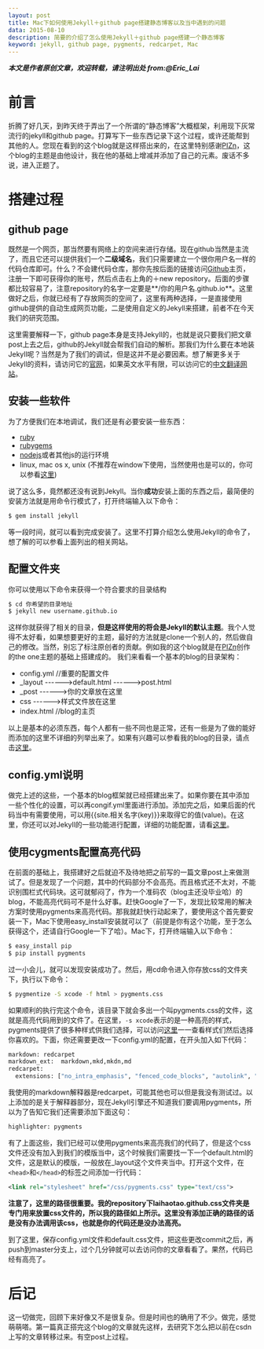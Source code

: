 ```yaml
---
layout: post
title: Mac下如何使用Jekyll＋github page搭建静态博客以及当中遇到的问题
data: 2015-08-10
description: 简要的介绍了怎么使用Jekyll＋github page搭建一个静态博客
keyword: jekyll, github page, pygments, redcarpet, Mac
---
```


***本文是作者原创文章，欢迎转载，请注明出处 from:@Eric_Lai***

# 前言
折腾了好几天，到昨天终于弄出了一个所谓的“静态博客”大概框架，利用现下灰常流行的jekyll和github page。打算写下一些东西记录下这个过程，或许还能帮到其他的人。您现在看到的这个blog就是这样搭出来的，在这里特别感谢[PIZn](http://www.pizn.net)，这个blog的主题是由他设计，我在他的基础上增减并添加了自己的元素。废话不多说，进入正题了。

# 搭建过程
## github page
既然是一个网页，那当然要有网络上的空间来进行存储。现在github当然是主流了，而且它还可以提供我们一个**二级域名**，我们只需要建立一个很你用户名一样的代码仓库即可。什么？不会建代码仓库，那你先按后面的链接访问[Github](http://www.github.com)主页，注册一下即可获得你的账号，然后点击右上角的＋new repository。后面的步骤都比较容易了，注意repository的名字一定要是**/你的用户名.github.io**。这里做好之后，你就已经有了存放网页的空间了，这里有两种选择，一是直接使用github提供的自动生成网页功能，二是使用自定义的Jekyll来搭建，前者不在今天我们的研究范围。

这里需要解释一下，github page本身是支持Jekyll的，也就是说只要我们把文章post上去之后，github的Jekyll就会帮我们自动的解析。那我们为什么要在本地装Jekyll呢？当然是为了我们的调试，但是这并不是必要因素。想了解更多关于Jekyll的资料，请访问它的[官网](http://jekyllrb.com)，如果英文水平有限，可以访问它的[中文翻译网站](http://jekyllcn.com)。

## 安装一些软件
为了方便我们在本地调试，我们还是有必要安装一些东西：
- [ruby](https://www.ruby-lang.org/en/downloads/)
- [rubygems](https://rubygems.org/pages/download)
- [nodejs](https://nodejs.org)或者其他js的运行环境
- linux, mac os x, unix (不推荐在window下使用，当然使用也是可以的，你可以参看[这里](http://jekyllcn.com/docs/windows/))

说了这么多，竟然都还没有说到Jekyll。当你**成功**安装上面的东西之后，最简便的安装方法就是用命令行模式了，打开终端输入以下命令：

```sh
$ gem install jekyll
```
等一段时间，就可以看到完成安装了。这里不打算介绍怎么使用Jekyll的命令了，想了解的可以参看上面列出的相关网站。

## 配置文件夹
你可以使用以下命令来获得一个符合要求的目录结构

```sh
$ cd 你希望的目录地址
$ jekyll new username.github.io
```
这样你就获得了相关的目录，**但是这样使用的将会是Jekyll的默认主题**。我个人觉得不太好看，如果想要更好的主题，最好的方法就是clone一个别人的，然后做自己的修改。当然，别忘了标注原创者的贡献。例如我的这个blog就是在[PIZn](http://www.pizn.net)创作的the one主题的基础上搭建成的。
我们来看看一个基本的blog的目录架构：
- config.yml //重要的配置文件
- _layout
 \------>default.html
 \------>post.html
- _post
 \------>你的文章放在这里
- css
 \------>样式文件放在这里
- index.html //blog的主页

以上是基本的必须东西，每个人都有一些不同也是正常，还有一些是为了做的能好而添加的这里不详细的列举出来了。如果有兴趣可以参看我的blog的目录，请点击[这里](https://github.com/LAIHAOTAO/laihaotao.github.io)。
## config.yml说明
做完上述的这些，一个基本的blog框架就已经搭建出来了。如果你要在其中添加一些个性化的设置，可以再congif.yml里面进行添加。添加完之后，如果后面的代码当中有需要使用，可以用{{site.相关名字(key)}}来取得它的值(value)。在这里，你还可以对Jekyll的一些功能进行配置，详细的功能配置，请看[这里](http://jekyllcn.com/docs/configuration/)。
## 使用cygments配置高亮代码
在前面的基础上，我搭建好之后就迫不及待地把之前写的一篇文章post上来做测试了。但是发现了一个问题，其中的代码部分不会高亮。而且格式还不太对，不能识别围栏式代码块。这可就郁闷了，作为一个准码农（blog主还没毕业哈）的blog，不能高亮代码可不是什么好事。赶快Google了一下，发现比较常用的解决方案时使用pygments来高亮代码。那我就赶快行动起来了，要使用这个首先要安装一下，Mac下使用easy_install安装就可以了（前提是你有这个功能，至于怎么获得这个，还请自行Google一下了哈）。Mac下，打开终端输入以下命令：

```sh
$ easy_install pip
$ pip install pygments
```
过一小会儿，就可以发现安装成功了。然后，用cd命令进入你存放css的文件夹下，执行以下命令：

```sh
$ pygmentize -S xcode -f html > pygments.css
```
如果顺利的执行完这个命令，该目录下就会多出一个叫pygments.css的文件，这就是高亮代码用到的文件了。在这里，`-s xcode`表示的是一种高亮的样式，pygments提供了很多种样式供我们选择，可以访问[这里](http://pygments.org/demo/2352259/?style=xcode)一一查看样式们然后选择你喜欢的。下面，你还需要更改一下config.yml的配置，在开头加入如下代码：

```sh
markdown: redcarpet
markdown_ext:  markdown,mkd,mkdn,md
redcarpet:
  extensions: ["no_intra_emphasis", "fenced_code_blocks", "autolink", "tables", "strikethrough", "superscript", "with_toc_data", "footnotes","space_after_headers","highlight","underline","quote","lax_spacing"]
```
我使用的markdown解释器是redcarpet，可能其他也可以但是我没有测试过。以上添加的是关于解释器部分，现在Jekyll引擎还不知道我们要调用pygments，所以为了告知它我们还需要添加下面这句：

```sh
highlighter: pygments
```
有了上面这些，我们已经可以使用pygments来高亮我们的代码了，但是这个css文件还没有加入到我们的模版当中，这个时候我们需要找一下一个default.html的文件，这是默认的模版，一般放在_layout这个文件夹当中。打开这个文件，在`<head>`和`</head>`的标签之间添加一行代码：

```xml
<link rel="stylesheet" href="/css/pygments.css" type="text/css">
```
**注意了，这里的路径很重要。我的repository下laihaotao.github.css文件夹是专门用来放置css文件的，所以我的路径如上所示。这里没有添加正确的路径的话是没有办法调用该css，也就是你的代码还是没办法高亮。**

到了这里，保存config.yml文件和default.css文件，把这些更改commit之后，再push到master分支上，过个几分钟就可以去访问你的文章看看了。果然，代码已经有高亮了。
# 后记
这一切做完，回顾下来好像又不是很复杂。但是时间也的确用了不少。做完，感觉萌萌嗒。第一篇真正搭完这个blog的文章就先这样，去研究下怎么把以前在csdn上写的文章转移过来。有空post上过程。
